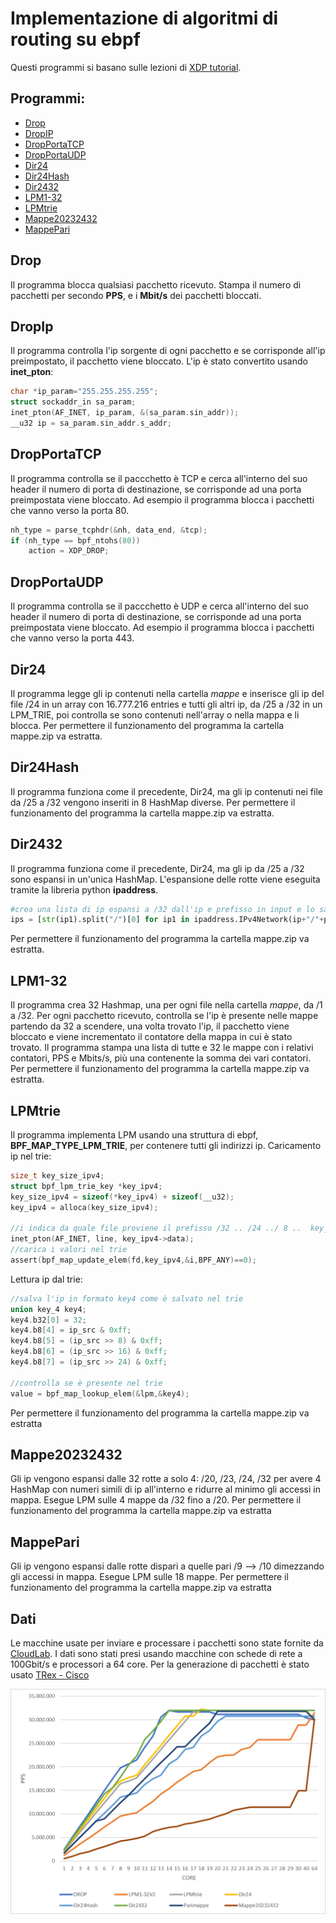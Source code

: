 # Implementazione di algoritmi di routing su ebpf

Questi programmi si basano sulle lezioni di [XDP tutorial](https://github.com/xdp-project/xdp-tutorial).

## Programmi:
- [Drop](#drop)
- [DropIP](#dropip)
- [DropPortaTCP](#dropportatcp)
- [DropPortaUDP](#dropportaudp)
- [Dir24](#dir24)
- [Dir24Hash](#dir24hash)
- [Dir2432](#dir2432)
- [LPM1-32](#lpm1-32)
- [LPMtrie](#lpmtrie)
- [Mappe20232432](#mappe20232432)
- [MappePari](#mappepari)


## Drop
Il programma blocca qualsiasi pacchetto ricevuto.
Stampa il numero di pacchetti per secondo **PPS**, e i **Mbit/s** dei pacchetti bloccati.

## DropIp
Il programma controlla l'ip sorgente di ogni pacchetto e se corrisponde all'ip preimpostato, il pacchetto viene bloccato.
L'ip è stato convertito usando **inet_pton**:
```c
char *ip_param="255.255.255.255";
struct sockaddr_in sa_param;
inet_pton(AF_INET, ip_param, &(sa_param.sin_addr));
__u32 ip = sa_param.sin_addr.s_addr;
```

## DropPortaTCP
Il programma controlla se il paccchetto è TCP e cerca all'interno del suo header il numero di porta di destinazione, se corrisponde ad una porta preimpostata viene bloccato.
Ad esempio il programma blocca i pacchetti che vanno verso la porta 80.

```c
nh_type = parse_tcphdr(&nh, data_end, &tcp);
if (nh_type == bpf_ntohs(80))
	action = XDP_DROP;
```

## DropPortaUDP
Il programma controlla se il paccchetto è UDP e cerca all'interno del suo header il numero di porta di destinazione, se corrisponde ad una porta preimpostata viene bloccato.
Ad esempio il programma blocca i pacchetti che vanno verso la porta 443.

## Dir24
Il programma legge gli ip contenuti nella cartella *mappe* e inserisce gli ip del file /24 in un array con 16.777.216 entries e tutti gli altri ip, da /25 a /32 in un LPM_TRIE, poi controlla se sono contenuti nell'array o nella mappa e li blocca.
Per permettere il funzionamento del programma la cartella mappe.zip va estratta.

## Dir24Hash
Il programma funziona come il precedente, Dir24, ma gli ip contenuti nei file da /25 a /32 vengono inseriti in 8 HashMap diverse.
Per permettere il funzionamento del programma la cartella mappe.zip va estratta.
## Dir2432
Il programma funziona come il precedente, Dir24, ma gli ip da /25 a /32 sono espansi in un'unica HashMap.
L'espansione delle rotte viene eseguita tramite la libreria python **ipaddress**.
``` python
#crea una lista di ip espansi a /32 dall'ip e prefisso in input e lo salva in ips rimuovendo /32
ips = [str(ip1).split("/")[0] for ip1 in ipaddress.IPv4Network(ip+"/"+prefix).subnets(new_prefix=32)]
```
Per permettere il funzionamento del programma la cartella mappe.zip va estratta.
## LPM1-32
Il programma crea 32 Hashmap, una per ogni file nella cartella *mappe*, da /1 a /32.
Per ogni pacchetto ricevuto, controlla se l'ip è presente nelle mappe partendo da 32 a scendere, una volta trovato l'ip, il pacchetto viene bloccato e viene incrementato il contatore della mappa in cui è stato trovato.
Il programma stampa una lista di tutte e 32 le mappe con i relativi contatori, PPS e Mbits/s, più una contenente la somma dei vari contatori.
Per permettere il funzionamento del programma la cartella mappe.zip va estratta.

## LPMtrie
Il programma implementa LPM usando una struttura di ebpf, **BPF_MAP_TYPE_LPM_TRIE**, per contenere tutti gli indirizzi ip.
Caricamento ip nel trie:
``` c
size_t key_size_ipv4;
struct bpf_lpm_trie_key *key_ipv4;
key_size_ipv4 = sizeof(*key_ipv4) + sizeof(__u32);
key_ipv4 = alloca(key_size_ipv4);

//i indica da quale file proviene il prefisso /32 .. /24 ../ 8 ..  key_ipv4->prefixlen = i;
inet_pton(AF_INET, line, key_ipv4->data);
//carica i valori nel trie
assert(bpf_map_update_elem(fd,key_ipv4,&i,BPF_ANY)==0);
```
Lettura ip dal trie:
``` c
//salva l'ip in formato key4 come è salvato nel trie
union key_4 key4;
key4.b32[0] = 32;
key4.b8[4] = ip_src & 0xff;
key4.b8[5] = (ip_src >> 8) & 0xff;
key4.b8[6] = (ip_src >> 16) & 0xff;
key4.b8[7] = (ip_src >> 24) & 0xff;

//controlla se è presente nel trie
value = bpf_map_lookup_elem(&lpm,&key4);
```
Per permettere il funzionamento del programma la cartella mappe.zip va estratta

## Mappe20232432
Gli ip vengono espansi dalle 32 rotte a solo 4: /20, /23, /24, /32 per avere 4 HashMap con numeri simili di ip all'interno e ridurre al minimo gli accessi in mappa.  Esegue LPM sulle 4 mappe da /32 fino a /20.
Per permettere il funzionamento del programma la cartella mappe.zip va estratta

## MappePari
Gli ip vengono espansi dalle rotte dispari a quelle pari /9 --> /10 dimezzando gli accessi in mappa.  Esegue LPM sulle 18 mappe.
Per permettere il funzionamento del programma la cartella mappe.zip va estratta



## Dati
Le macchine usate per inviare e processare i pacchetti sono state fornite da [CloudLab](https://www.cloudlab.us/).
I dati sono stati presi usando macchine con schede di rete a 100Gbit/s e processori a 64 core.
Per la generazione di pacchetti è stato usato [TRex - Cisco ](https://github.com/cisco-system-traffic-generator/trex-core)

![Dati](Dati.png)

